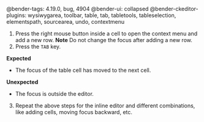 @bender-tags: 4.19.0, bug, 4904
@bender-ui: collapsed
@bender-ckeditor-plugins: wysiwygarea, toolbar, table, tab, tabletools, tableselection, elementspath, sourcearea, undo, contextmenu

1. Press the right mouse button inside a cell to open the context menu and add a new row.
**Note** Do not change the focus after adding a new row.
2. Press the `TAB` key.

**Expected**

* The focus of the table cell has moved to the next cell.

**Unexpected**

* The focus is outside the editor.


3. Repeat the above steps for the inline editor and different combinations, like adding cells, moving focus backward, etc.
